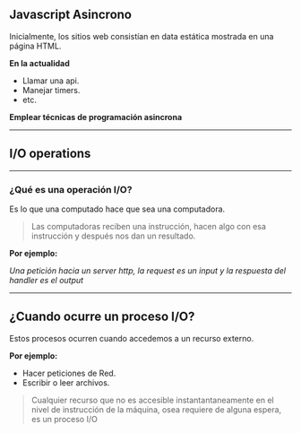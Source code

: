 <!-- .slide: class="slide_md" -->

## Javascript Asincrono

Inicialmente, los sitios web consistían en data estática mostrada en una página HTML.

**En la actualidad** <!-- .element: class="fragment" -->

- Llamar una api. <!-- .element: class="fragment" -->
- Manejar timers. <!-- .element: class="fragment" -->
- etc. <!-- .element: class="fragment" -->

**Emplear técnicas de programación asincrona** <!-- .element: class="fragment" -->

---

## I/O operations

---

<!-- .slide: class="slide_md" -->

### ¿Qué es una operación I/O?

Es lo que una computado hace que sea una computadora.

> Las computadoras reciben una instrucción, hacen algo con esa instrucción
> y después nos dan un resultado.

**Por ejemplo:**

_Una petición hacia un server http, la request es un input y la
respuesta del handler es el output_

---

<!-- .slide: class="slide_md" -->

## ¿Cuando ocurre un proceso I/O?

Estos procesos ocurren cuando accedemos a un recurso externo.

**Por ejemplo:**

- Hacer peticiones de Red.
- Escribir o leer archivos.

> Cualquier recurso que no es accesible instantantaneamente en el nivel de instrucción
> de la máquina, osea requiere de alguna espera, es un proceso I/O
